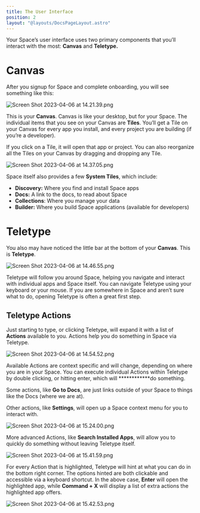 ```yaml
---
title: The User Interface
position: 2
layout: "@layouts/DocsPageLayout.astro"
---
```


Your Space’s user interface uses two primary components that you’ll interact with the most: ************Canvas************ and ******************Teletype.******************

# Canvas

After you signup for Space and complete onboarding, you will see something like this:

![Screen Shot 2023-04-06 at 14.21.39.png](New%20App%20Guide%20260a946f6baf4706b19233d05db8c1eb/Screen_Shot_2023-04-06_at_14.21.39.png)

This is your ************Canvas************. Canvas is like your desktop, but for your Space. The individual items that you see on your Canvas are **********Tiles**********. You’ll get a Tile on your Canvas for every app you install, and every project you are building (if you’re a developer).

If you click on a Tile, it will open that app or project. You can also reorganize all the Tiles on your Canvas by dragging and dropping any Tile.

![Screen Shot 2023-04-06 at 14.37.05.png](The%20User%20Interface%205759bad2770f410e85ac807b3cf97c43/Screen_Shot_2023-04-06_at_14.37.05.png)

Space itself also provides a few **System Tiles**, which include:

- **Discovery:** Where you find and install Space apps
- **Docs:** A link to the docs, to read about Space
- **********************Collections**********************: Where you manage your data
- ******************Builder:****************** Where you build Space applications (available for developers)

# Teletype

You also may have noticed the little bar at the bottom of your ************Canvas************. This is **Teletype**.

![Screen Shot 2023-04-06 at 14.46.55.png](The%20User%20Interface%205759bad2770f410e85ac807b3cf97c43/Screen_Shot_2023-04-06_at_14.46.55.png)

Teletype will follow you around Space, helping you navigate and interact with individual apps and Space itself. You can navigate Teletype using your keyboard or your mouse. If you are somewhere in Space and aren’t sure what to do, opening Teletype is often a great first step.

## Teletype Actions

Just starting to type, or clicking Teletype, will expand it with a list of ************Actions************ available to you. Actions help you do something in Space via Teletype.

![Screen Shot 2023-04-06 at 14.54.52.png](The%20User%20Interface%205759bad2770f410e85ac807b3cf97c43/Screen_Shot_2023-04-06_at_14.54.52.png)

Available Actions are context specific and will change, depending on where you are in your Space. You can execute individual Actions within Teletype by double clicking, or hitting enter, which will ************do something.

Some actions, like **********************Go to Docs**********************, are just links outside of your Space to things like the Docs (where we are at).

Other actions, like **Settings**, will open up a Space context menu for you to interact with.

![Screen Shot 2023-04-06 at 15.24.00.png](The%20User%20Interface%205759bad2770f410e85ac807b3cf97c43/Screen_Shot_2023-04-06_at_15.24.00.png)

More advanced Actions, like **Search Installed Apps**, will allow you to quickly do something without leaving Teletype itself.

![Screen Shot 2023-04-06 at 15.41.59.png](The%20User%20Interface%205759bad2770f410e85ac807b3cf97c43/Screen_Shot_2023-04-06_at_15.41.59.png)

For every Action that is highlighted, Teletype will hint at what you can do in the bottom right corner. The options hinted are both clickable and accessible via a keyboard shortcut. In the above case, **********Enter********** will open the highlighted app, while **Command + X** will display a list of extra actions the highlighted app offers.

![Screen Shot 2023-04-06 at 15.42.53.png](The%20User%20Interface%205759bad2770f410e85ac807b3cf97c43/Screen_Shot_2023-04-06_at_15.42.53.png)